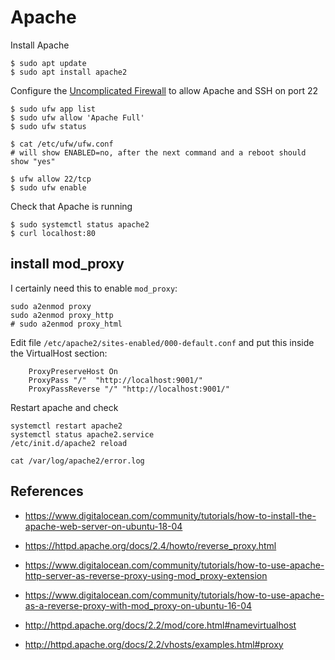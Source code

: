 # Apache

Install Apache 

```
$ sudo apt update
$ sudo apt install apache2
```

Configure the [Uncomplicated Firewall](https://wiki.ubuntu.com/UncomplicatedFirewall) to allow Apache and SSH on port 22

```
$ sudo ufw app list
$ sudo ufw allow 'Apache Full'
$ sudo ufw status

$ cat /etc/ufw/ufw.conf
# will show ENABLED=no, after the next command and a reboot should show "yes"

$ ufw allow 22/tcp
$ sudo ufw enable
```

Check that Apache is running
```
$ sudo systemctl status apache2
$ curl localhost:80
```


## install mod_proxy

I certainly need this to enable `mod_proxy`:
```
sudo a2enmod proxy
sudo a2enmod proxy_http
# sudo a2enmod proxy_html
```

Edit file `/etc/apache2/sites-enabled/000-default.conf` and put this 
inside the VirtualHost section:

```
    ProxyPreserveHost On
    ProxyPass "/"  "http://localhost:9001/"
    ProxyPassReverse "/" "http://localhost:9001/"
```



Restart apache and check 
```
systemctl restart apache2
systemctl status apache2.service
/etc/init.d/apache2 reload

cat /var/log/apache2/error.log 

```


## References

* https://www.digitalocean.com/community/tutorials/how-to-install-the-apache-web-server-on-ubuntu-18-04

* https://httpd.apache.org/docs/2.4/howto/reverse_proxy.html

* https://www.digitalocean.com/community/tutorials/how-to-use-apache-http-server-as-reverse-proxy-using-mod_proxy-extension

* https://www.digitalocean.com/community/tutorials/how-to-use-apache-as-a-reverse-proxy-with-mod_proxy-on-ubuntu-16-04

* http://httpd.apache.org/docs/2.2/mod/core.html#namevirtualhost

* http://httpd.apache.org/docs/2.2/vhosts/examples.html#proxy